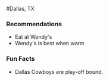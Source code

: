 #Dallas, TX

### Recommendations
- Eat at Wendy's
- Wendy's is best when warm

### Fun Facts
- Dallas Cowboys are play-off bound.
